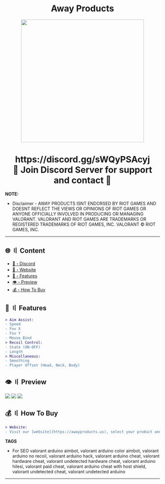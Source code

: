 <h1 align="center">
   Away Products
</h1>
<p align="center"> 
   <kbd>
   <img src="https://cdn.discordapp.com/attachments/1105563828135141407/1129848223293522010/AWAY.webp" width="400"></img>
   </kbd>
</p>
<h1 align="center">
   https://discord.gg/sWQyPSAcyj<br>
   🔱 Join Discord Server for support and contact 🔱
</h1>

**NOTE:** 
- Disclaimer -
AWAY PRODUCTS ISNT ENDORSED BY RIOT GAMES AND DOESNT REFLECT THE VIEWS OR OPINIONS OF RIOT GAMES OR ANYONE OFFICIALLY INVOLVED IN PRODUCING OR MANAGING VALORANT. VALORANT AND RIOT GAMES ARE TRADEMARKS OR REGISTERED TRADEMARKS OF RIOT GAMES, INC. VALORANT © RIOT GAMES, INC.
---

## <a id="content"></a>🌐 〢 Content
- [🌌・Discord](https://discord.gg/sWQyPSAcyj)
- [🌌・Website](https://awayproducts.us)
- [🔰・Features](#features)
- [👁️・Preview](#preview)
- [💰・How To Buy](#how-to-buy)

## <a id="features"></a>💎 〢 Features
```diff
> Aim Assist:
- Speed
- Fov X
- Fov Y
- Mouse Bind
> Recoil Control:
- State (ON-OFF)
- Length
> Miscellaneous:
- Smoothing
- Player Offset (Head, Neck, Body)
```

## <a id="preview"></a>👁️ 〢 Preview
![](https://www.youtube.com/embed/TKsJlltkrK8)
![](https://www.youtube.com/embed/OkqdVpgENwE)
![](https://cdn.discordapp.com/attachments/1026341952175751209/1129907465954271302/awaycheats.png)

## <a id="how-to-buy"></a>💰 〢 How To Buy
```diff
> Website:
- Visit our [website](https://awayproducts.us), select your product and click checkout now! 
```

**TAGS**
- For SEO
valorant arduino aimbot, valorant arduino color aimbot, valorant arduino no recoil, valorant arduino hack, valorant arduino cheat, valorant hardware cheat, valorant undetected hardware cheat, valorant arduino hilesi, valorant paid cheat, valorant arduino cheat with host shield, valorant undetected cheat, valorant undetected arduino​
---
